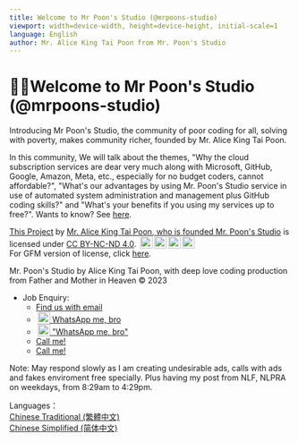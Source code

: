 ```yaml
---
title: Welcome to Mr Poon's Studio (@mrpoons-studio)
viewport: width=device-width, height=device-height, initial-scale=1
language: English
author: Mr. Alice King Tai Poon from Mr. Poon's Studio
---
```


# 🙇‍♂️Welcome to Mr Poon's Studio (@mrpoons-studio)
Introducing Mr Poon's Studio, the community of poor coding for all, solving with poverty, makes community richer, founded by Mr. Alice King Tai Poon.

In this community, We will talk about the themes, "Why the cloud subscription services are dear very much along with Microsoft, GitHub, Google, Amazon, Meta, etc., especially for no budget coders, cannot affordable?", "What's our advantages by using Mr. Poon's Studio service in use of automated system administration and management plus GitHub coding skills?" and "What's your benefits if you using my services up to free?". Wants to know? See [here](profile/README.md).

<a id="copyright.cc-by-nc-nd-4.0" name="Creative Commons Attribution-NonCommercial-NoDerivatives 4.0 International License" xmlns:cc="http://creativecommons.org/ns#" xmlns:dct="http://purl.org/dc/terms/"><a property="dct:title" rel="cc:attributionURL" href="https://github.com/mrpoons-studio/.github">This Project</a> by <a rel="cc:attributionURL dct:creator" property="cc:attributionName" href="https://github.com/mrpoons-studio">Mr. Alice King Tai Poon, who is founded Mr. Poon's Studio</a> is licensed under <a id="html.license" href="http://creativecommons.org/licenses/by-nc-nd/4.0/?ref=chooser-v1" target="_blank" rel="license noopener noreferrer" style="display:inline-block;">CC BY-NC-ND 4.0</a>. <img style="height:22px!important;margin-left:3px;vertical-align:text-bottom;" src="https://mirrors.creativecommons.org/presskit/icons/cc.svg?ref=chooser-v1" alt="cc"><img style="height:22px!important;margin-left:3px;vertical-align:text-bottom;" src="https://mirrors.creativecommons.org/presskit/icons/by.svg?ref=chooser-v1" alt="by"><img style="height:22px!important;margin-left:3px;vertical-align:text-bottom;" src="https://mirrors.creativecommons.org/presskit/icons/nc.svg?ref=chooser-v1" alt="nc"><img style="height:22px!important;margin-left:3px;vertical-align:text-bottom;" src="https://mirrors.creativecommons.org/presskit/icons/nd.svg?ref=chooser-v1" alt="nd"></a><br />
For GFM version of license, click [here](COPYING.md "GitHub Flavoured Markdown of License").

Mr. Poon's Studio by Alice King Tai Poon, with deep love coding production from Father and Mother in Heaven © 2023

* Job Enquiry: 
  - [Find us with email](mailto:pkt_1@yahoo.com.hk "Send me with email")
  - [<img style="height:22px!important;margin-left:3px;vertical-align:text-bottom;" src="/bin/pictures/social.media.WhatsApp_Logo.png" alt="social"> WhatsApp me, bro](https://wa.me/85298317529&text="Hi+there!+Glad+to+meet+you.+Whassup+today?" "WhatsApp my bro")
  - [<img style="height:22px!important;margin-left:3px;vertical-align:text-bottom;" src="/bin/pictures/social.media.WhatsApp_Logo.png" alt="social"> "WhatsApp me, bro"](https://wa.me/85291470736&text=Hi+there!+Glad+to+meet+you.+Whassup+today? "WhatsApp my bro")
  - [Call me!](tel:+85298317529 "Call Mr. Poon's Studio")
  - [Call me!](tel:+85291470736 "Call Mr. Poon's Studio")

Note: May respond slowly as I am creating undesirable ads, calls with ads and fakes enviroment free specially. Plus having my post from NLF, NLPRA on weekdays, from 8:29am to 4:29pm.

Languages：  
[Chinese Traditional (繁體中文)](README.zh-hant.md "#readme.zh-hant")   
[Chinese Simplified (简体中文)](README.zh-hans.md "#readme.zh-hans")
